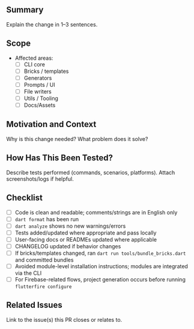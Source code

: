 ## Summary

Explain the change in 1–3 sentences.

## Scope

- Affected areas:
  - [ ] CLI core
  - [ ] Bricks / templates
  - [ ] Generators
  - [ ] Prompts / UI
  - [ ] File writers
  - [ ] Utils / Tooling
  - [ ] Docs/Assets

## Motivation and Context

Why is this change needed? What problem does it solve?

## How Has This Been Tested?

Describe tests performed (commands, scenarios, platforms). Attach screenshots/logs if helpful.

## Checklist

- [ ] Code is clean and readable; comments/strings are in English only
- [ ] `dart format` has been run
- [ ] `dart analyze` shows no new warnings/errors
- [ ] Tests added/updated where appropriate and pass locally
- [ ] User-facing docs or READMEs updated where applicable
- [ ] CHANGELOG updated if behavior changes
- [ ] If bricks/templates changed, ran `dart run tools/bundle_bricks.dart` and committed bundles
- [ ] Avoided module-level installation instructions; modules are integrated via the CLI
- [ ] For Firebase-related flows, project generation occurs before running `flutterfire configure`

## Related Issues

Link to the issue(s) this PR closes or relates to.
